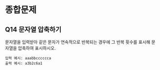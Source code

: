 # 종합문제
## Q14 문자열 압축하기
문자열을 입력받아 같은 문자가 연속적으로 반복되는 경우에 그 반복 횟수를 표시해 문자열을 압축하여 표시하시오.

```
입력 예시: aaabbcccccca
출력 예시: a3b2c6a1
```